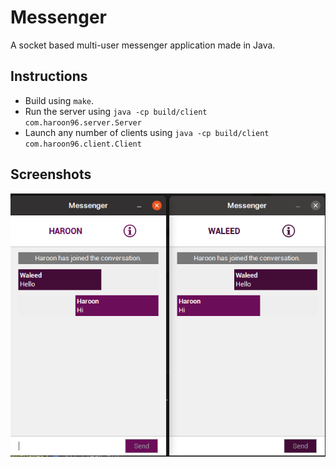 # Messenger
A socket based multi-user messenger application made in Java.

## Instructions
- Build using `make`.
- Run the server using `java -cp build/client com.haroon96.server.Server`
- Launch any number of clients using `java -cp build/client com.haroon96.client.Client`

## Screenshots
<p align="center">
 <img src="https://github.com/Haroon96/Messenger/raw/gh-pages/img/img.png" alt="Example bot response">
</p>

